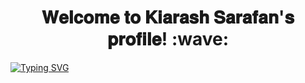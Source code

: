 <h1 align="center">
𝐖𝐞𝐥𝐜𝐨𝐦𝐞 𝐭𝐨 𝐊𝐢𝐚𝐫𝐚𝐬𝐡 𝐒𝐚𝐫𝐚𝐟𝐚𝐧'𝐬 𝐩𝐫𝐨𝐟𝐢𝐥𝐞! :wave:
</h1>

<a href="https://git.io/typing-svg"><img src="https://readme-typing-svg.demolab.com?font=Fira+Code&pause=1300&color=22F7E6&center=true&width=1000&lines=Backend+Developer!" alt="Typing SVG" /></a>
